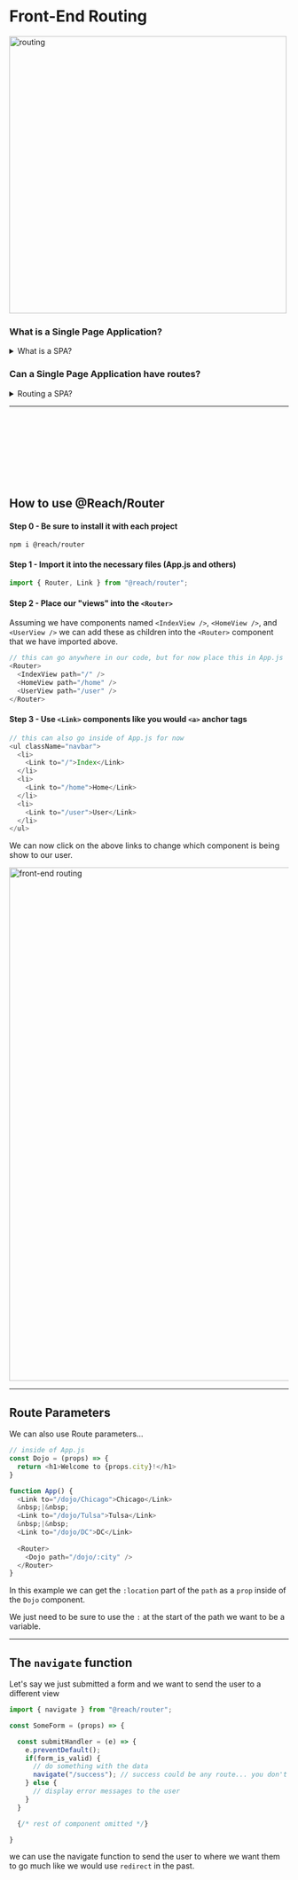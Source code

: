 # Front-End Routing

<img src="https://raw.githubusercontent.com/reach/router/master/logo-horizontal.png" alt="routing" width="500px" />

### What is a Single Page Application?

<details>
  <summary>What is a SPA?</summary>
  <p>A single-page application (SPA) is a web application or website that interacts with the web browser by dynamically rewriting the current web page with new data from the web server, instead of the default method of the browser loading entire new page. -Wikipedia</p>
</details>

### Can a Single Page Application have routes?

<details>
  <summary>Routing a SPA?</summary>
  <p>Yes. While it will appear to the user that they are navigating to different pages, in fact they will be viewing the same <code>index.html</code> all along. We can change what is displayed for our user pased on what <code>url</code> the user is viewing.</p>
</details>

<hr>

<br><br><br><br><br><br><br>

## How to use @Reach/Router

#### Step 0 - Be sure to install it with each project

```
npm i @reach/router
```

#### Step 1 - Import it into the necessary files (App.js and others)

```js
import { Router, Link } from "@reach/router";
```

#### Step 2 - Place our "views" into the `<Router>`

Assuming we have components named `<IndexView />`, `<HomeView />`, and `<UserView />` we can add these as children into the `<Router>` component that we have imported above. 

```js
// this can go anywhere in our code, but for now place this in App.js
<Router>
  <IndexView path="/" />
  <HomeView path="/home" />
  <UserView path="/user" />
</Router>
```

#### Step 3 - Use `<Link>` components like you would `<a>` anchor tags

```js
// this can also go inside of App.js for now
<ul className="navbar">
  <li>
    <Link to="/">Index</Link>
  </li>
  <li>
    <Link to="/home">Home</Link>
  </li>
  <li>
    <Link to="/user">User</Link>
  </li>
</ul>
```

We can now click on the above links to change which component is being show to our user.

<img src="https://raw.githubusercontent.com/adion81/mern-lectures/master/assets/routing-nutshell.png" alt="front-end routing" width="926px" />

<hr>

## Route Parameters

We can also use Route parameters...

```js
// inside of App.js
const Dojo = (props) => {
  return <h1>Welcome to {props.city}!</h1>
}

function App() {
  <Link to="/dojo/Chicago">Chicago</Link>
  &nbsp;|&nbsp;
  <Link to="/dojo/Tulsa">Tulsa</Link>
  &nbsp;|&nbsp;
  <Link to="/dojo/DC">DC</Link>
  
  <Router>
    <Dojo path="/dojo/:city" />
  </Router>
}
```

In this example we can get the `:location` part of the `path` as a `prop` inside of the `Dojo` component.

We just need to be sure to use the `:` at the start of the path we want to be a variable.

<hr>

## The `navigate` function

Let's say we just submitted a form and we want to send the user to a different view

```js
import { navigate } from "@reach/router";

const SomeForm = (props) => {

  const submitHandler = (e) => {
    e.preventDefault();
    if(form_is_valid) {
      // do something with the data
      navigate("/success"); // success could be any route... you don't have to call it success in fact please don't
    } else {
      // display error messages to the user
    }
  }

  {/* rest of component omitted */}

}
```

we can use the navigate function to send the user to where we want them to go much like we would use `redirect` in the past.
